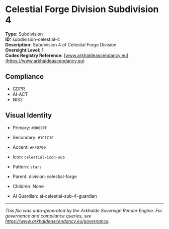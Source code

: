 # Celestial Forge Division Subdivision 4

**Type:** Subdivision  
**ID:** subdivision-celestial-4  
**Description:** Subdivision 4 of Celestial Forge Division  
**Oversight Level:** 1  
**Codex Registry Reference:** [www.arkhaldeascendancy.eu](https://www.arkhaldeascendancy.eu)

## Compliance

- GDPR
- AI-ACT
- NIS2

## Visual Identity

- Primary: `#0000FF`
- Secondary: `#1C1C1C`
- Accent: `#FFD700`
- Icon: `celestial-icon-sub`
- Pattern: `stars`


- Parent: division-celestial-forge
- Children: None
- AI Guardian: ai-celestial-sub-4-guardian

---

*This file was auto-generated by the Arkhalde Sovereign Render Engine. For governance and compliance queries, see https://www.arkhaldeascendancy.eu/governance.*